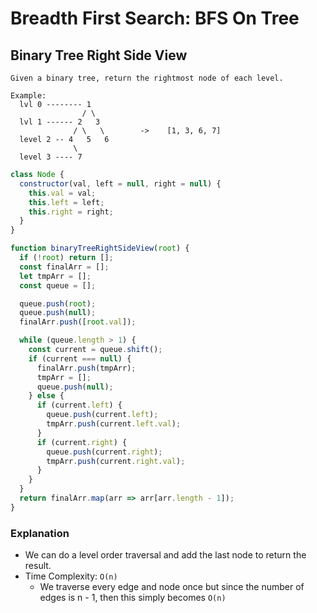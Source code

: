 # Breadth First Search: BFS On Tree
## Binary Tree Right Side View
```
Given a binary tree, return the rightmost node of each level.

Example:
  lvl 0 -------- 1
                / \
  lvl 1 ------ 2   3
              / \   \        ->    [1, 3, 6, 7]
  level 2 -- 4   5   6
              \
  level 3 ---- 7
```
```javascript
class Node {
  constructor(val, left = null, right = null) {
    this.val = val;
    this.left = left;
    this.right = right;
  }
}

function binaryTreeRightSideView(root) {
  if (!root) return [];
  const finalArr = [];
  let tmpArr = [];
  const queue = [];

  queue.push(root);
  queue.push(null);
  finalArr.push([root.val]);

  while (queue.length > 1) {
    const current = queue.shift();
    if (current === null) {
      finalArr.push(tmpArr);
      tmpArr = [];
      queue.push(null);
    } else {
      if (current.left) { 
        queue.push(current.left); 
        tmpArr.push(current.left.val);
      }
      if (current.right) {
        queue.push(current.right);
        tmpArr.push(current.right.val);
      }
    }
  }
  return finalArr.map(arr => arr[arr.length - 1]);
}
```
### Explanation
- We can do a level order traversal and add the last node to return the result.
- Time Complexity: `O(n)`
  - We traverse every edge and node once but since the number of edges is n - 1, then this simply becomes `O(n)`
